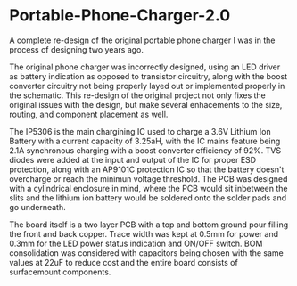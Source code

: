# Portable-Phone-Charger-2.0
A complete re-design of the original portable phone charger I was in the process of designing two years ago.

The original phone charger was incorrectly designed, using an LED driver as battery indication as opposed to transistor circuitry, along with the boost converter circuitry not being properly layed out or implemented properly in the schematic. This re-design of the original project not only fixes the original issues with the design, but make several enhacements to the size, routing, and component placement as well. 

The IP5306 is the main chargining IC used to charge a 3.6V Lithium Ion Battery with a current capacity of 3.25aH, with the IC mains feature being 2.1A synchronous charging with a boost converter efficiency of 92%. TVS diodes were added at the input and output of the IC for proper ESD protection, along with an AP9101C protection IC so that the battery doesn't overcharge or reach the minimun voltage threshold. The PCB was designed with a cylindrical enclosure in mind, where the PCB would sit inbetween the slits and the lithium ion battery would be soldered onto the solder pads and go underneath. 

The board itself is a two layer PCB with a top and bottom ground pour filling the front and back copper. Trace width was kept at 0.5mm for power and 0.3mm for the LED power status indication and ON/OFF switch. BOM consolidation was considered with capacitors being chosen with the same values at 22uF to reduce cost and the entire board consists of surfacemount components. 
